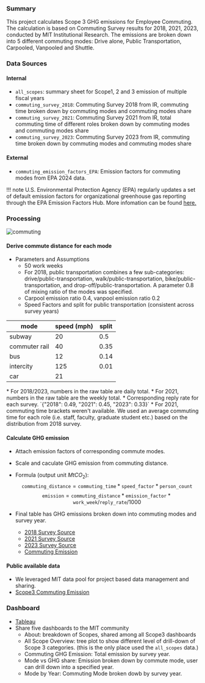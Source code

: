 
### Summary

This project calculates Scope 3 GHG emissions for Employee Commuting. The calculation is based on Commuting Survey results for 2018, 2021, 2023, conducted by MIT Institutional Research. The emissions are broken down into 5 different commuting modes: Drive alone, Public Transportation, Carpooled, Vanpooled and Shuttle.

### Data Sources

#### Internal

* `all_scopes`: summary sheet for Scope1, 2 and 3 emission of multiple fiscal years
* `commuting_survey_2018`: Commuting Survey 2018 from IR, commuting time broken down by commuting modes and commuting modes share
* `commuting_survey_2021`: Commuting Survey 2021 from IR, total commuting time of different roles broken down by commuting modes and commuting modes share
* `commuting_survey_2023`: Commuting Survey 2023 from IR, commuting time broken down by commuting modes and commuting modes share

#### External

* `commuting_emission_factors_EPA`: Emission factors for commuting modes from EPA 2024 data.

!!! note
	U.S. Environmental Protection Agency (EPA) regularly updates a set of default emission factors for organizational greenhouse gas reporting through the EPA Emission Factors Hub. More infomation can be found [here.](https://www.epa.gov/climateleadership/ghg-emission-factors-hub)

### Processing

![commuting](commuting.png#shadow)

#### Derive commute distance for each mode

* Parameters and Assumptions
    * 50 work weeks
    * For 2018, public transportation combines a few sub-categories: drive/public-transportation, walk/public-transportation, bike/public-transportation, and drop-off/public-transportation. A parameter 0.8 of mixing ratio of the modes was specified.
    * Carpool emission ratio 0.4, vanpool emission ratio 0.2
    * Speed Factors and split for public transportation (consistent across survey years)
<div class="center-table" markdown>

| mode          | speed (mph) | split |
|---------------|-------------|-------|
| subway        | 20          | 0.5   |
| commuter rail | 40          | 0.35  |
| bus           | 12          | 0.14  |
| intercity     | 125         | 0.01  |
| car           | 21          |       |

</div>
* For 2018/2023, numbers in the raw table are daily total.
* For 2021, numbers in the raw table are the weekly total.
* Corresponding reply rate for each survey. `{"2018": 0.49, "2021": 0.45, "2023": 0.33}`
* For 2021, commuting time brackets weren't available. We used an average commuting time for each role (i.e. staff, faculty, graduate student etc.) based on the distribution from 2018 survey.

#### Calculate GHG emission

* Attach emission factors of corresponding commute modes.
* Scale and caculate GHG emission from commuting distance.
* Formula (output unit $MtCO_2$): 
$$ \texttt{commuting\_distance} = \texttt{commuting\_time} * \texttt{speed\_factor} * \texttt{person_count} $$
$$ \texttt{emission} = \texttt{commuting\_distance} * \texttt{emission\_factor} * \texttt{work\_week} / \texttt{reply\_rate} / 1000 $$

* Final table has GHG emissions broken down into commuting modes and survey year.
    * [2018 Survey Source](https://mit-sustainability.github.io/basin/#!/model/model.mitos.stg_commuting_survey_2018)
    * [2021 Survey Source](https://mit-sustainability.github.io/basin/#!/model/model.mitos.stg_commuting_survey_2021)
    * [2023 Survey Source](https://mit-sustainability.github.io/basin/#!/model/model.mitos.stg_commuting_survey_2023)
    * [Commuting Emission](https://mit-sustainability.github.io/basin/#!/model/model.mitos.commuting_emission#code)

#### Public available data

* We leveraged MIT data pool for project based data management and sharing.
* [Scope3 Commuting Emission](https://data.mit.edu/datahub/download/file/CD054A92D53E4A83DB5B1196C3BCA97B8658FCD5F2F1921F4F712FB9913FEDAA)

### Dashboard

* [Tableau](https://tableau.mit.edu/#/workbooks/8939?:origin=card_share_link)
* Share five dashboards to the MIT community
    * About: breakdown of Scopes, shared among all Scope3 dashboards
	* All Scope Overview: tree plot to show different level of drill-down of Scope 3 categories. (this is the only place used the `all_scopes` data.)
	* Commuting GHG Emission: Total emission by survey year.
	* Mode vs GHG share: Emission broken down by commute mode, user can drill down into a specified year.
	* Mode by Year: Commuting Mode broken dowb by survey year.
